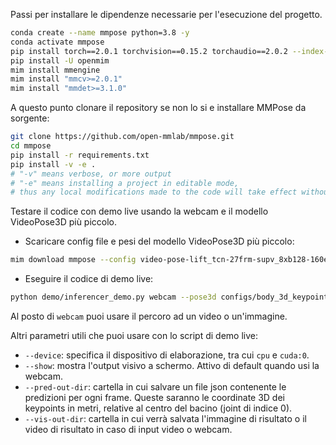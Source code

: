 Passi per installare le dipendenze necessarie per l'esecuzione del progetto.
```bash
conda create --name mmpose python=3.8 -y
conda activate mmpose
pip install torch==2.0.1 torchvision==0.15.2 torchaudio==2.0.2 --index-url https://download.pytorch.org/whl/cu118
pip install -U openmim
mim install mmengine
mim install "mmcv>=2.0.1"
mim install "mmdet>=3.1.0"
```

A questo punto clonare il repository se non lo si e installare MMPose da sorgente:
```bash
git clone https://github.com/open-mmlab/mmpose.git
cd mmpose
pip install -r requirements.txt
pip install -v -e .
# "-v" means verbose, or more output
# "-e" means installing a project in editable mode,
# thus any local modifications made to the code will take effect without reinstallation.
```

Testare il codice con demo live usando la webcam e il modello VideoPose3D più piccolo.

* Scaricare config file e pesi del modello VideoPose3D più piccolo:
```bash
mim download mmpose --config video-pose-lift_tcn-27frm-supv_8xb128-160e_h36m --dest ./configs/body_3d_keypoint/image_pose_lift/h36m
```

* Eseguire il codice di demo live:
```bash
python demo/inferencer_demo.py webcam --pose3d configs/body_3d_keypoint/image_pose_lift/h36m/video-pose-lift_tcn-27frm-supv_8xb128-160e_h36m.py --pose3d-weights configs/body_3d_keypoint/image_pose_lift/h36m/videopose_h36m_27frames_fullconv_supervised-fe8fbba9_20210527.pth
```
Al posto di `webcam` puoi usare il percoro ad un video o un'immagine.

Altri parametri utili che puoi usare con lo script di demo live:
* `--device`: specifica il dispositivo di elaborazione, tra cui `cpu` e `cuda:0`.
* `--show`: mostra l'output visivo a schermo. Attivo di default quando usi la webcam.
* `--pred-out-dir`: cartella in cui salvare un file json contenente le predizioni per ogni frame. Queste saranno le coordinate 3D dei keypoints in metri, relative al centro del bacino (joint di indice 0).
* `--vis-out-dir`: cartella in cui verrà salvata l'immagine di risultato o il video di risultato in caso di input video o webcam.

